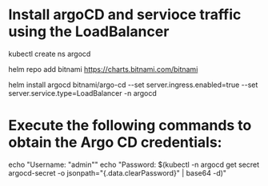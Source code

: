 # Install argoCD and servioce traffic using the LoadBalancer

kubectl create ns argocd

helm repo add bitnami https://charts.bitnami.com/bitnami

helm install argocd bitnami/argo-cd --set server.ingress.enabled=true --set server.service.type=LoadBalancer  -n argocd

# Execute the following commands to obtain the Argo CD credentials:

  echo "Username: \"admin\""
  echo "Password: $(kubectl -n argocd get secret argocd-secret -o jsonpath="{.data.clearPassword}" | base64 -d)"